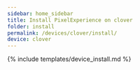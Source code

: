 ```yaml
---
sidebar: home_sidebar
title: Install PixelExperience on clover
folder: install
permalink: /devices/clover/install/
device: clover
---
```

{% include templates/device_install.md %}
